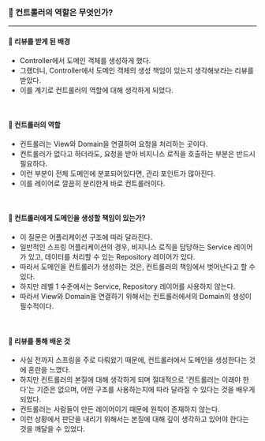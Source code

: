 ### 🔶 컨트롤러의 역할은 무엇인가?

---

#### 🔸 리뷰를 받게 된 배경 

- Controller에서 도메인 객체를 생성하게 했다.
- 그랬더니, Controller에서 도메인 객체의 생성 책임이 있는지 생각해보라는 리뷰를 받았다.
- 이를 계기로 컨트롤러의 역할에 대해 생각하게 되었다.

<br>

#### 🔸 컨트롤러의 역할

- 컨트롤러는 View와 Domain을 연결하여 요청을 처리하는 곳이다.
- 컨트롤러가 없다고 하더라도, 요청을 받아 비지니스 로직을 호출하는 부분은 반드시 필요하다.
- 이런 부분이 전체 도메인에 분포되어있다면, 관리 포인트가 많아진다.
- 이를 레이어로 깔끔히 분리한게 바로 컨트롤러이다. 

<br>

#### 🔸 컨트롤러에게 도메인을 생성할 책임이 있는가?
- 이 질문은 어플리케이션 구조에 따라 달라진다.
- 일반적인 스프링 어플리케이션의 경우, 비지니스 로직을 담당하는 Service 레이어가 있고, 데이터를 처리할 수 있는 Repository 레이어가 있다.
- 따라서 도메인을 컨트롤러가 생성하는 것은, 컨트롤러의 책임에서 벗어난다고 할 수 있다.
- 하지만 레벨 1 수준에서는 Service, Repository 레이어를 사용하지 않는다.
- 따라서 View와 Domain을 연결하기 위해서는 컨트롤러에서의 Domain의 생성이 필수적이다.

<br>

#### 🔸 리뷰를 통해 배운 것
- 사실 전까지 스프링을 주로 다뤄왔기 때문에, 컨트롤러에서 도메인을 생성한다는 것에 혼란을 느꼈다.
- 하지만 컨트롤러의 본질에 대해 생각하게 되며 절대적으로 '컨트롤러는 이래야 한다'는 기준은 없으며, 어떤 구조를 사용하는지에 따라 달라질 수 있다는 것을 배우게 되었다.
- 컨트롤러는 사람들이 만든 레이어이기 때문에 원칙이 존재하지 않는다.
- 이런 상황에서 판단을 내리기 위해서는 본질에 대해 깊이 생각하고 있어야 한다는 것을 깨달을 수 있었다.

